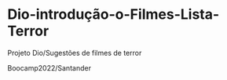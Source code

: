 # Dio-introdução-o-Filmes-Lista-Terror
Projeto Dio/Sugestões de filmes de terror

Boocamp2022/Santander

